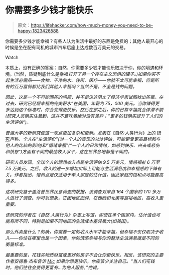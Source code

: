 # 你需要多少钱才能快乐

> 原文：<https://lifehacker.com/how-much-money-you-need-to-be-happy-1823426588>

你需要多少钱才能幸福？有些人认为生活中最好的东西是免费的；其他人最开心的时候是坐在配有司机的城市汽车后座上达成数百万美元的交易。

Watch

本质上，没有正确的答案；自然，你需要多少钱才能快乐取决于你，你的境遇和环境。(当然，质疑到底什么是幸福*打开了另一个存在主义恐惧的罐子。)如果你买不起生活必需品——食物、干净的水、住所、医疗——你就不太可能幸福，但是所有的百万富翁都比我们其他人幸福吗？当然不是。不全是钱的问题。*

*因此，这是一个不可能回答的问题，并不是说这阻止了经济学家试图找出答案。在过去，研究已经将幸福的完美薪水“在美国，年薪为 75，000 美元。当你赚得更多达到这个标准时，你会变得更快乐，然后在那之后，你的日常幸福就会停滞不前(研究人员确实注意到，这并不意味着绝对没有差异；“更多的钱确实提升了人们的生活评估”)。*

*普渡大学的新研究使这一观点更加复杂和更新。发表在*《自然·人类行为》上的 [研究](https://www.eurekalert.org/pub_releases/2018-02/pu-mob021318.php)*声称，个人在“生活评价”(对一个人的表现的总体评估，可能更受更高目标和与他人的比较的影响)和“情绪幸福”(“一个人的日常情绪，如感到快乐、兴奋或悲伤和愤怒”)方面有不同的最佳收入水平，这在世界各地都是不同的。*

*研究人员发现，全球个人的理想收入点是生活评估 9.5 万美元，情感福祉 6 万至 7.5 万美元。之后，收入的进一步增加实际上可能与生活满意度和幸福感的下降有关。作者指出，饱和点是仅适用于单人家庭的估计值，因此家庭的饱和点可能要高得多。*

*这项研究基于盖洛普世界民意调查的数据，该调查对来自 164 个国家的 170 多万人进行了调查。你可以想象，它因地区而异，在西欧和北美等富裕地区，高收入更重要。*

*该研究的作者在《自然·人类行为》杂志上写道，即使在单个国家内，估计值也可能有所不同，特别是如果不同地区的生活成本差异极大(如美国)。*

*那么外卖是什么？的确，你需要一定的收入水平才能幸福，但幸福不仅仅取决于收入——你住在哪里也是一个因素，你的情感幸福与你的整体生活满意度是不同的衡量标准。*

*最重要的是，花钱买物质财富或更好的房子不会让你更快乐。相反，该研究的主要作者安德鲁·杰布告诉 [Mic](https://mic.com/articles/187963/happy-rich-how-much-money-secrets-of-happiness-in-the-world-pay-income-earn-richer-salary-life-satisfaction-evaluation-emotion-feeling#.RsOR6SIRg) 如果你想更快乐，你应该少关注自己。“当人们花钱时，他们往往会变得更富有...为他人服务，”他说。*
